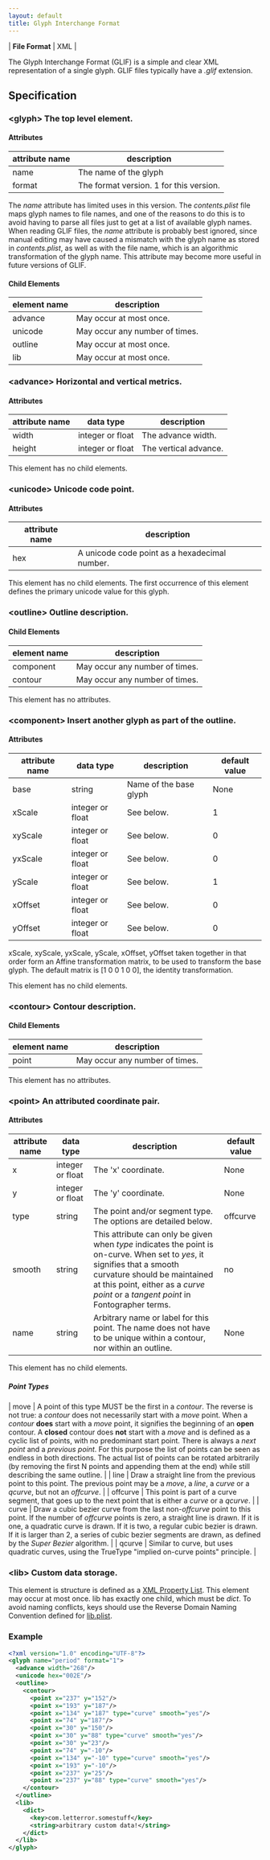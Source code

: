 ```yaml
---
layout: default
title: Glyph Interchange Format
---
```


| **File Format** | XML |

The Glyph Interchange Format (GLIF) is a simple and clear XML representation of a single glyph. GLIF files typically have a *.glif* extension.

## Specification

### \<glyph> The top level element.

#### Attributes

| attribute name | description |
|--|--|
| name | The name of the glyph |
| format | The format version. 1 for this version. |

The *name* attribute has limited uses in this version. The *contents.plist* file maps glyph names to file names, and one of the reasons to do this is to avoid having to parse all files just to get at a list of available glyph names. When reading GLIF files, the *name* attribute is probably best ignored, since manual editing may have caused a mismatch with the glyph name as stored in *contents.plist*, as well as with the file name, which is an algorithmic transformation of the glyph name. This attribute may become more useful in future versions of GLIF.

#### Child Elements

| element name | description |
|--|--|
| advance | May occur at most once. |
| unicode | May occur any number of times. |
| outline | May occur at most once. |
| lib | May occur at most once. |

### \<advance> Horizontal and vertical metrics.

#### Attributes

| attribute name | data type | description |
|--|--|--|
| width | integer or float | The advance width. |
| height | integer or float | The vertical advance. |

This element has no child elements.

### \<unicode> Unicode code point.

#### Attributes

| attribute name | description |
|--|--|
| hex | A unicode code point as a hexadecimal number. |

This element has no child elements. The first occurrence of this element defines the primary unicode value for this glyph.

### \<outline> Outline description.

#### Child Elements

| element name | description |
|--|--|
| component | May occur any number of times. |
| contour | May occur any number of times. |

This element has no attributes.

### \<component> Insert another glyph as part of the outline.

#### Attributes

| attribute name | data type | description | default value |
|--|--|--|--|
| base | string | Name of the base glyph | None |
| xScale | integer or float | See below. | 1 |
| xyScale | integer or float | See below. | 0 |
| yxScale | integer or float | See below. | 0 |
| yScale | integer or float | See below. | 1 |
| xOffset | integer or float | See below. | 0 |
| yOffset | integer or float | See below. | 0 |

xScale, xyScale, yxScale, yScale, xOffset, yOffset taken together in that order form an Affine transformation matrix, to be used to transform the base glyph. The default matrix is \[1 0 0 1 0 0\], the identity transformation.

This element has no child elements.

### \<contour> Contour description.

#### Child Elements

| element name | description |
|--|--|
| point | May occur any number of times. |

This element has no attributes.

### \<point> An attributed coordinate pair.

#### Attributes

| attribute name | data type | description | default value |
|--|--|--|--|
| x | integer or float | The 'x' coordinate. | None |
| y | integer or float | The 'y' coordinate. | None |
| type | string | The point and/or segment type. The options are detailed below. | offcurve |
| smooth | string | This attribute can only be given when *type* indicates the point is on-curve. When set to *yes*, it signifies that a smooth curvature should be maintained at this point, either as a *curve point* or a *tangent point* in Fontographer terms. | no |
| name | string | Arbitrary name or label for this point. The name does not have to be unique within a contour, nor within an outline. | None |

This element has no child elements.

##### Point Types

| move | A point of this type MUST be the first in a *contour*. The reverse is not true: a *contour* does not necessarily start with a *move* point. When a *contour* **does** start with a *move* point, it signifies the beginning of an **open** contour. A **closed** contour does **not** start with a *move* and is defined as a cyclic list of points, with no predominant start point. There is always a *next point* and a *previous point*. For this purpose the list of points can be seen as endless in both directions. The actual list of points can be rotated arbitrarily (by removing the first N points and appending them at the end) while still describing the same outline. |
| line | Draw a straight line from the previous point to this point. The previous point may be a *move*, a *line*, a *curve* or a *qcurve*, but not an *offcurve*. |
| offcurve | This point is part of a curve segment, that goes up to the next point that is either a *curve* or a *qcurve*. |
| curve | Draw a cubic bezier curve from the last non-*offcurve* point to this point. If the number of *offcurve* points is zero, a straight line is drawn. If it is one, a quadratic curve is drawn. If it is two, a regular cubic bezier is drawn. If it is larger than 2, a series of cubic bezier segments are drawn, as defined by the *Super Bezier* algorithm. |
| qcurve | Similar to curve, but uses quadratic curves, using the TrueType "implied on-curve points" principle. |

### \<lib> Custom data storage.

This element is structure is defined as a [XML Property List]. This element may occur at most once. lib has exactly one child, which must be *dict*. To avoid naming conflicts, keys should use the Reverse Domain Naming Convention defined for [lib.plist].

### Example

```xml
<?xml version="1.0" encoding="UTF-8"?>
<glyph name="period" format="1">
  <advance width="268"/>
  <unicode hex="002E"/>
  <outline>
    <contour>
      <point x="237" y="152"/>
      <point x="193" y="187"/>
      <point x="134" y="187" type="curve" smooth="yes"/>
      <point x="74" y="187"/>
      <point x="30" y="150"/>
      <point x="30" y="88" type="curve" smooth="yes"/>
      <point x="30" y="23"/>
      <point x="74" y="-10"/>
      <point x="134" y="-10" type="curve" smooth="yes"/>
      <point x="193" y="-10"/>
      <point x="237" y="25"/>
      <point x="237" y="88" type="curve" smooth="yes"/>
    </contour>
  </outline>
  <lib>
    <dict>
      <key>com.letterror.somestuff</key>
      <string>arbitrary custom data!</string>
    </dict>
  </lib>
</glyph>
```

  [XML Property List]: http://www.apple.com/DTDs/PropertyList-1.0.dtd
  [lib.plist]: ../../lib.plist
